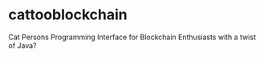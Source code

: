 # cattooblockchain
Cat Persons Programming Interface for Blockchain Enthusiasts with a twist of Java?
